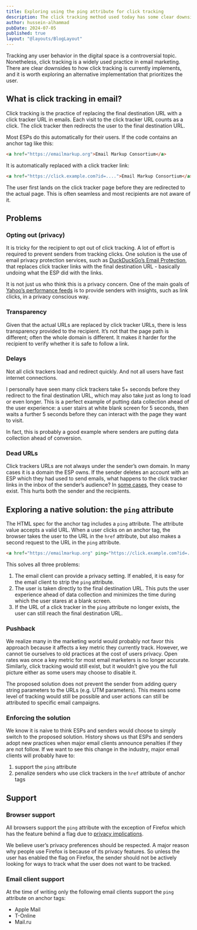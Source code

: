 ```yaml
---
title: Exploring using the ping attribute for click tracking
description: The click tracking method used today has some clear downsides. Can the ping tag attribute be used instead?
author: hussein-alhammad
pubDate: 2024-07-05
published: true
layout: "@layouts/BlogLayout"
---
```


Tracking any user behavior in the digital space is a controversial topic. Nonetheless, click tracking is a widely used practice in email marketing. There are clear downsides to how click tracking is currently implements, and it is worth exploring an alternative implementation that prioritizes the user.

## What is click tracking in email?

Click tracking is the practice of replacing the final destination URL with a click tracker URL in emails. Each visit to the click tracker URL counts as a click. The click tracker then redirects the user to the final destination URL.

Most ESPs do this automatically for their users. If the code contains an anchor tag like this:

```html
<a href="https://emailmarkup.org">Email Markup Consortium</a>
```

It is automatically replaced with a click tracker link:

```html
<a href="https://click.example.com?id=....">Email Markup Consortium</a>
```

The user first lands on the click tracker page before they are redirected to the actual page. This is often seamless and most recipients are not aware of it.

## Problems

### Opting out (privacy)

It is tricky for the recipient to opt out of click tracking. A lot of effort is required to prevent senders from tracking clicks. One solution is the use of email privacy protection services, such as [DuckDuckGo’s Email Protection](https://duckduckgo.com/email/), that replaces click tracker links with the final destination URL - basically undoing what the ESP did with the links.

It is not just us who think this is a privacy concern. One of the main goals of [Yahoo’s performance feeds](https://senders.yahooinc.com/email-deliverability-performance-feeds/) is to provide senders with insights, such as link clicks, in a privacy conscious way. 

### Transparency

Given that the actual URLs are replaced by click tracker URLs, there is less transparency provided to the recipient. It’s not that the page path is different; often the whole domain is different. It makes it harder for the recipient to verify whether it is safe to follow a link.

### Delays

Not all click trackers load and redirect quickly. And not all users have fast internet connections.

I personally have seen many click trackers take 5+ seconds before they redirect to the final destination URL, which may also take just as long to load or even longer. This is a perfect example of putting data collection ahead of the user experience: a user stairs at white blank screen for 5 seconds, then waits a further 5 seconds before they can interact with the page they want to visit.

In fact, this is probably a good example where senders are putting data collection ahead of conversion.

### Dead URLs

Click trackers URLs are not always under the sender’s own domain. In many cases it is a domain the ESP owns. If the sender deletes an account with an ESP which they had used to send emails, what happens to the click tracker links in the inbox of the sender’s audience? In [some cases](https://twitter.com/wesbos/status/1331631945407754240), they cease to exist. This hurts both the sender and the recipients.

## Exploring a native solution: the `ping` attribute

The HTML spec for the anchor tag includes a `ping` attribute. The attribute value accepts a valid URL. When a user clicks on an anchor tag, the browser takes the user to the URL in the `href` attribute, but also makes a second request to the URL in the `ping` attribute.

```html
<a href="https://emailmarkup.org" ping="https://click.example.com?id=....">Email Markup Consortium</a>
```

This solves all three problems:

1. The email client can provide a privacy setting. If enabled, it is easy for the email client to strip the `ping` attribute.
2. The user is taken directly to the final destination URL. This puts the user experience ahead of data collection and minimizes the time during which the user stares at a blank screen.
3. If the URL of a click tracker in the `ping` attribute no longer exists, the user can still reach the final destination URL.

### Pushback

We realize many in the marketing world would probably not favor this approach because it affects a key metric they currently track. However, we cannot tie ourselves to old practices at the cost of users privacy. Open rates was once a key metric for most email marketers is no longer accurate. Similarly, click tracking would still exist, but it wouldn’t give you the full picture either as some users may choose to disable it.

The proposed solution does not prevent the sender from adding query string parameters to the URLs (e.g. UTM parameters). This means some level of tracking would still be possible and user actions can still be attributed to specific email campaigns.

### Enforcing the solution

We know it is naive to think ESPs and senders would choose to simply switch to the proposed solution. History shows us that ESPs and senders adopt new practices when major email clients announce penalties if they are not follow. If we want to see this change in the industry, major email clients will probably have to:

1. support the `ping` attribute
2. penalize senders who use click trackers in the `href` attribute of anchor tags

## Support

### Browser support

All browsers support the `ping` attribute with the exception of Firefox which has the feature behind a flag due to [privacy implications](https://kb.mozillazine.org/Browser.send_pings). 

We believe user’s privacy preferences should be respected. A major reason why people use Firefox is because of its privacy features. So unless the user has enabled the flag on Firefox, the sender should not be actively looking for ways to track what the user does not want to be tracked.

### Email client support

At the time of writing only the following email clients support the `ping` attribute on anchor tags:

* Apple Mail
* T-Online
* Mail.ru